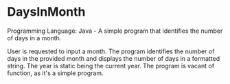 # DaysInMonth
Programming Language: Java - A simple program that identifies the number of days in a month.

User is requested to input a month. The program identifies the number of days in the provided month
and displays the number of days in a formatted string. The year is static being the current year.
The program is vacant of function, as it's a simple program. 
